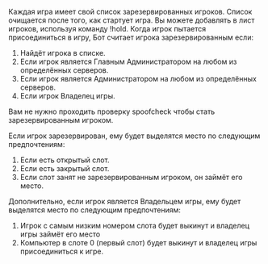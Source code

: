 Каждая игра имеет свой список зарезервированных игроков.
Список очищается после того, как стартует игра.
Вы можете добавлять в лист игроков, используя команду !hold.
Когда игрок пытается присоединиться в игру, Бот считает игрока зарезервированным если:

<ol>
 <li>Найдёт игрока в списке.</li>
 <li>Если игрок является Главным Администратором на любом из определённых серверов.</li>
 <li>Если игрок является Администратором на любом из определённых серверов.</li>
 <li>Если игрок Владелец игры.</li>
</ol>

<div class="note">Вам не нужно проходить проверку spoofcheck чтобы стать зарезервированным игроком.</div>

Если игрок зарезервирован, ему будет выделятся место по следующим предпочтениям:
<ol>
 <li>Если есть открытый слот.</li>
 <li>Если есть закрытый слот.</li>
 <li>Если слот занят не зарезервированным игроком, он займёт его место.</li>
</ol>

Дополнительно, если игрок является Владельцем игры, ему будет выделятся место по следующим предпочтениям:

<ol>
 <li>Игрок с самым низким номером слота будет выкинут и владелец игры займёт его место</li>
 <li>Компьютер в слоте 0 (первый слот) будет выкинут и владелец игры присоединиться к игре.</li>
</ol>